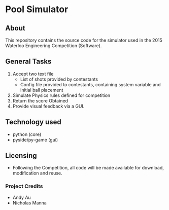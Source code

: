 # Pool Simulator

## About
This repository contains the source code for the simulator used in the 2015 Waterloo Engineering Competition (Software).

## General Tasks
1. Accept two text file
    * List of shots provided by contestants
    * Config file provided to contestants, containing system variable and initial ball placement
2. Simulate Physics rules defined for competition
3. Return the score Obtained
4. Provide visual feedback via a GUI.

## Technology used
* python (core)
* pyside/py-game (gui)

## Licensing
* Following the Competition, all code will be made available for download, modification and reuse.

### Project Credits
* Andy Au
* Nicholas Manna

